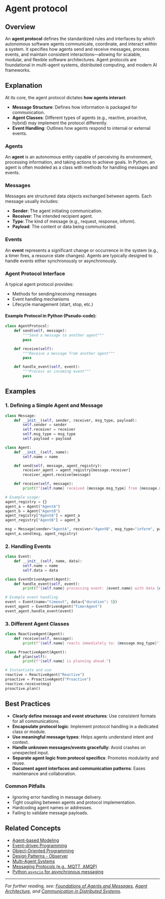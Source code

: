 # Agent protocol

## Overview

An **agent protocol** defines the standardized rules and interfaces by which autonomous software agents communicate, coordinate, and interact within a system. It specifies how agents send and receive messages, process events, and maintain consistent interactions—allowing for scalable, modular, and flexible software architectures. Agent protocols are foundational in multi-agent systems, distributed computing, and modern AI frameworks.

## Explanation

At its core, the agent protocol dictates **how agents interact**:

- **Message Structure**: Defines how information is packaged for communication.
- **Agent Classes**: Different types of agents (e.g., reactive, proactive, hybrid) may implement the protocol differently.
- **Event Handling**: Outlines how agents respond to internal or external events.

### Agents

An **agent** is an autonomous entity capable of perceiving its environment, processing information, and taking actions to achieve goals. In Python, an agent is often modeled as a class with methods for handling messages and events.

### Messages

Messages are structured data objects exchanged between agents. Each message usually includes:

- **Sender**: The agent initiating communication.
- **Receiver**: The intended recipient agent.
- **Type**: The kind of message (e.g., request, response, inform).
- **Payload**: The content or data being communicated.

### Events

An **event** represents a significant change or occurrence in the system (e.g., a timer fires, a resource state changes). Agents are typically designed to handle events either synchronously or asynchronously.

### Agent Protocol Interface

A typical agent protocol provides:

- Methods for sending/receiving messages
- Event handling mechanisms
- Lifecycle management (start, stop, etc.)

#### Example Protocol in Python (Pseudo-code):

```python
class AgentProtocol:
    def send(self, message):
        """Send a message to another agent"""
        pass

    def receive(self):
        """Receive a message from another agent"""
        pass

    def handle_event(self, event):
        """Process an incoming event"""
        pass
```

## Examples

### 1. Defining a Simple Agent and Message

```python
class Message:
    def __init__(self, sender, receiver, msg_type, payload):
        self.sender = sender
        self.receiver = receiver
        self.msg_type = msg_type
        self.payload = payload

class Agent:
    def __init__(self, name):
        self.name = name

    def send(self, message, agent_registry):
        receiver_agent = agent_registry[message.receiver]
        receiver_agent.receive(message)

    def receive(self, message):
        print(f"{self.name} received {message.msg_type} from {message.sender}: {message.payload}")

# Example usage:
agent_registry = {}
agent_a = Agent("AgentA")
agent_b = Agent("AgentB")
agent_registry["AgentA"] = agent_a
agent_registry["AgentB"] = agent_b

msg = Message(sender="AgentA", receiver="AgentB", msg_type="inform", payload={"data": 42})
agent_a.send(msg, agent_registry)
```

### 2. Handling Events

```python
class Event:
    def __init__(self, name, data):
        self.name = name
        self.data = data

class EventDrivenAgent(Agent):
    def handle_event(self, event):
        print(f"{self.name} processing event: {event.name} with data {event.data}")

# Example event handling
event = Event(name="timeout", data={"duration": 5})
event_agent = EventDrivenAgent("TimerAgent")
event_agent.handle_event(event)
```

### 3. Different Agent Classes

```python
class ReactiveAgent(Agent):
    def receive(self, message):
        print(f"{self.name} reacts immediately to: {message.msg_type}")

class ProactiveAgent(Agent):
    def plan(self):
        print(f"{self.name} is planning ahead.")

# Instantiate and use
reactive = ReactiveAgent("Reactive")
proactive = ProactiveAgent("Proactive")
reactive.receive(msg)
proactive.plan()
```

## Best Practices

- **Clearly define message and event structures**: Use consistent formats for all communications.
- **Encapsulate protocol logic**: Implement protocol handling in a dedicated class or module.
- **Use meaningful message types**: Helps agents understand intent and context.
- **Handle unknown messages/events gracefully**: Avoid crashes on unexpected input.
- **Separate agent logic from protocol specifics**: Promotes modularity and reuse.
- **Document agent interfaces and communication patterns**: Eases maintenance and collaboration.

### Common Pitfalls

- Ignoring error handling in message delivery.
- Tight coupling between agents and protocol implementation.
- Hardcoding agent names or addresses.
- Failing to validate message payloads.

## Related Concepts

- [Agent-based Modeling](https://en.wikipedia.org/wiki/Agent-based_model)
- [Event-driven Programming](https://en.wikipedia.org/wiki/Event-driven_programming)
- [Object-Oriented Programming](https://docs.python.org/3/tutorial/classes.html)
- [Design Patterns - Observer](https://refactoring.guru/design-patterns/observer/python/example)
- [Multi-Agent Systems](https://en.wikipedia.org/wiki/Multi-agent_system)
- [Messaging Protocols (e.g., MQTT, AMQP)](https://en.wikipedia.org/wiki/Message_queue)
- [Python `asyncio` for asynchronous messaging](https://docs.python.org/3/library/asyncio.html)

---

*For further reading, see: [Foundations of Agents and Messages](#), [Agent Architecture](#), and [Communication in Distributed Systems](#).*